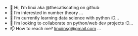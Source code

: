 - 👋 Hi, I’m linxi aka @thecatiscating on github
- 👀 I’m interested in number theory ...
- 🌱 I’m currently learning data science with python :D...
- 💞️ I’m looking to collaborate on python/web dev projects :D...
- 📫 How to reach me? linxiinsg@gmail.com ...

<!---
thecatiscating/thecatiscating is a ✨ special ✨ repository because its a collection of my projects :D.
--->
